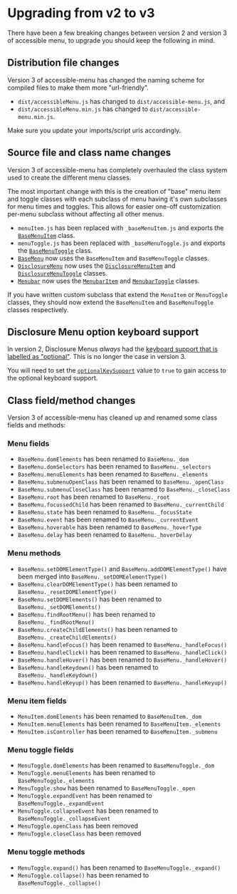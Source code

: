 # Upgrading from v2 to v3

There have been a few breaking changes between version 2 and version 3 of accessible menu, to upgrade you should keep the following in mind.

## Distribution file changes

Version 3 of accessible-menu has changed the naming scheme for compiled files to make them more "url-friendly".

- `dist/accessibleMenu.js` has changed to `dist/accessible-menu.js`, and
- `dist/accessibleMenu.min.js` has changed to `dist/accessible-menu.min.js`.

Make sure you update your imports/script urls accordingly.

## Source file and class name changes

Version 3 of accessible-menu has completely overhauled the class system used to create the different menu classes.

The most important change with this is the creation of "base" menu item and toggle classes with each subclass of menu having it's own subclasses for menu times and toggles. This allows for easier one-off customization per-menu subclass without affecting all other menus.

- `menuItem.js` has been replaced with `_baseMenuItem.js` and exports the [`BaseMenuItem`](/api/base-menu-item) class.
- `menuToggle.js` has been replaced with `_baseMenuToggle.js` and exports the [`BaseMenuToggle`](/api/base-menu-toggle) class.
- [`BaseMenu`](/api/base-menu) now uses the `BaseMenuItem` and `BaseMenuToggle` classes.
- [`DisclosureMenu`](/api/disclosure-menu) now uses the [`DisclosureMenuItem`](/api/disclosure-menu-item) and [`DisclosureMenuToggle`](/api/disclosure-menu-toggle) classes.
- [`Menubar`](/api/menubar) now uses the [`MenubarItem`](/api/menubar-item) and [`MenubarToggle`](/api/menubar-toggle) classes.

If you have written custom subclass that extend the `MenuItem` or `MenuToggle` classes, they should now extend the `BaseMenuItem` and `BaseMenuToggle` classes respectively.

## Disclosure Menu option keyboard support

In version 2, Disclosure Menus _always_ had the [keyboard support that is labelled as "optional"](https://www.w3.org/TR/wai-aria-practices-1.2/examples/disclosure/disclosure-navigation.html#kbd_label). This is no longer the case in version 3.

You will need to set the [`optionalKeySupport`](/optional-keyboard-support) value to `true` to gain access to the optional keyboard support.

## Class field/method changes

Version 3 of accessible-menu has cleaned up and renamed some class fields and methods:

### Menu fields

- `BaseMenu.domElements` has been renamed to `BaseMenu._dom`
- `BaseMenu.domSelectors` has been renamed to `BaseMenu._selectors`
- `BaseMenu.menuElements` has been renamed to `BaseMenu._elements`
- `BaseMenu.submenuOpenClass` has been renamed to `BaseMenu._openClass`
- `BaseMenu.submenuCloseClass` has been renamed to `BaseMenu._closeClass`
- `BaseMenu.root` has been renamed to `BaseMenu._root`
- `BaseMenu.focussedChild` has been renamed to `BaseMenu._currentChild`
- `BaseMenu.state` has been renamed to `BaseMenu._focusState`
- `BaseMenu.event` has been renamed to `BaseMenu._currentEvent`
- `BaseMenu.hoverable` has been renamed to `BaseMenu._hoverType`
- `BaseMenu.delay` has been renamed to `BaseMenu._hoverDelay`

### Menu methods

- `BaseMenu.setDOMElementType()` and `BaseMenu.addDOMElementType()` have been merged into `BaseMenu._setDOMEelementType()`
- `BaseMenu.clearDOMElementType()` has been renamed to `BaseMenu._resetDOMElementType()`
- `BaseMenu.setDOMElements()` has been renamed to `BaseMenu._setDOMElements()`
- `BaseMenu.findRootMenu()` has been renamed to `BaseMenu._findRootMenu()`
- `BaseMenu.createChildElements()` has been renamed to `BaseMenu._createChildElements()`
- `BaseMenu.handleFocus()` has been renamed to `BaseMenu._handleFocus()`
- `BaseMenu.handleClick()` has been renamed to `BaseMenu._handleClick()`
- `BaseMenu.handleHover()` has been renamed to `BaseMenu._handleHover()`
- `BaseMenu.handleKeydown()` has been renamed to `BaseMenu._handleKeydown()`
- `BaseMenu.handleKeyup()` has been renamed to `BaseMenu._handleKeyup()`

### Menu item fields

- `MenuItem.domElements` has been renamed to `BaseMenuItem._dom`
- `MenuItem.menuElements` has been renamed to `BaseMenuItem._elements`
- `MenuItem.isController` has been renamed to `BaseMenuItem._submenu`

### Menu toggle fields

- `MenuToggle.domElements` has been renamed to `BaseMenuToggle._dom`
- `MenuToggle.menuElements` has been renamed to `BaseMenuToggle._elements`
- `MenuToggle.show` has been renamed to `BaseMenuToggle._open`
- `MenuToggle.expandEvent` has been renamed to `BaseMenuToggle._expandEvent`
- `MenuToggle.collapseEvent` has been renamed to `BaseMenuToggle._collapseEvent`
- `MenuToggle.openClass` has been removed
- `MenuToggle.closeClass` has been removed

### Menu toggle methods

- `MenuToggle.expand()` has been renamed to `BaseMenuToggle._expand()`
- `MenuToggle.collapse()` has been renamed to `BaseMenuToggle._collapse()`
